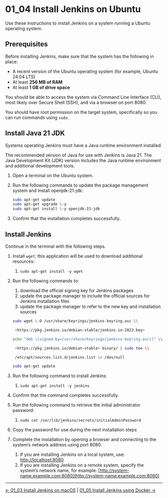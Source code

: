 # 01_04 Install Jenkins on Ubuntu

Use these instructions to install Jenkins on a system running a Ubuntu operating system.

## **Prerequisites**

Before installing Jenkins, make sure that the system has the following in place:

* A recent version of the Ubuntu operating system (for example, Ubuntu 24.04 LTS)
* At least **256 MB of RAM**
* At least **1 GB of drive space**

You should be able to access the system via Command Line Interface (CLI), most likely over Secure Shell (SSH), and via a browser on port 8080\.

You should have root permission on the target system, specifically so you can run commands using `sudo`.

## **Install Java 21 JDK**

Systems operating Jenkins must have a Java runtime environment installed.

The recommended version of Java for use with Jenkins is Java 21\.  The Java Development Kit (JDK) version includes the Java runtime environment and additional development tools.

1. Open a terminal on the Ubuntu system.
1. Run the following commands to update the package management system and Install openjdk-21-jdk:

   ```bash
   sudo apt-get update
   sudo apt-get upgrade \-y
   sudo apt-get install \-y openjdk-21-jdk
   ```

1. Confirm that the installation completes successfully.

## **Install Jenkins**

Continue in the terminal with the following steps.

1. Install `wget`; this application will be used to download additional resources:
   1. `sudo apt-get install -y wget`
1. Run the following commands to:
   1. download the official signing key for Jenkins packages
   2. update the package manager to include the official sources for Jenkins installation files
   3. update the package manager to refer to the new key and installation sources

    ```bash
   sudo wget \-O /usr/share/keyrings/jenkins-keyring.asc \\

     <https://pkg.jenkins.io/debian-stable/jenkins.io-2023.key>

   echo "deb \[signed-by=/usr/share/keyrings/jenkins-keyring.asc\]" \\

     <https://pkg.jenkins.io/debian-stable> binary/ | sudo tee \\

     /etc/apt/sources.list.d/jenkins.list \> /dev/null

   sudo apt-get update
    ```

1. Run the following command to install Jenkins:
   1. `sudo apt-get install -y jenkins`
1. Confirm that the command completes successfully.
1. Run the following command to retrieve the initial administrator password:
   1. `sudo cat /var/lib/jenkins/secrets/initialAdminPassword`
1. Copy the password for use during the next installation steps
1. Complete the installation by opening a browser and connecting to the system’s network address using port 8080\.
   1. If you are installing Jenkins on a local system, use: [http://localhost:8080](http://localhost:8080)
   2. If you are installing Jenkins on a remote system, specify the system’s network name, for example: [http://system-name.example.com:8080](http://system-name.example.com:8080)

<!-- FooterStart -->
---
[← 01_03 Install Jenkins on macOS](../01_03_install_jenkins_on_macos/README.md) | [01_05 Install Jenkins using Docker →](../01_05_install_jenkins_using_docker/README.md)
<!-- FooterEnd -->
